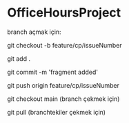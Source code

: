 # OfficeHoursProject

branch açmak için:



git checkout -b feature/cp/issueNumber

git add .


git commit -m 'fragment added'



git push origin feature/cp/issueNumber  



 git checkout main (branch çekmek için)


 git pull  (branchtekiler çekmek için)
